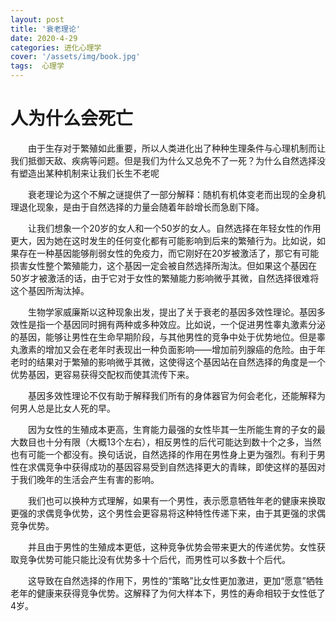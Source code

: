 ```yaml
---
layout: post
title: '衰老理论'
date: 2020-4-29
categories: 进化心理学
cover: '/assets/img/book.jpg'
tags:  心理学
---
```


#  人为什么会死亡
&emsp;&emsp;由于生存对于繁殖如此重要，所以人类进化出了种种生理条件与心理机制而让我们抵御天敌、疾病等问题。但是我们为什么又总免不了一死？为什么自然选择没有塑造出某种机制来让我们长生不老呢


&emsp;&emsp;衰老理论为这个不解之谜提供了一部分解释：随机有机体变老而出现的全身机理退化现象，是由于自然选择的力量会随着年龄增长而急剧下降。


&emsp;&emsp;让我们想象一个20岁的女人和一个50岁的女人。自然选择在年轻女性的作用更大，因为她在这时发生的任何变化都有可能影响到后来的繁殖行为。比如说，如果存在一种基因能够削弱女性的免疫力，而它刚好在20岁被激活了，那它有可能损害女性整个繁殖能力，这个基因一定会被自然选择所淘汰。但如果这个基因在50岁才被激活的话，由于它对于女性的繁殖能力影响微乎其微，自然选择很难将这个基因所淘汰掉。


&emsp;&emsp;生物学家威廉斯以这种现象出发，提出了关于衰老的基因多效性理论。基因多效性是指一个基因同时拥有两种或多种效应。比如说，一个促进男性睾丸激素分泌的基因，能够让男性在生命早期阶段，与其他男性的竞争中处于优势地位。但是睾丸激素的增加又会在老年时表现出一种负面影响——增加前列腺癌的危险。由于年老时的结果对于繁殖的影响微乎其微，这使得这个基因站在自然选择的角度是一个优势基因，更容易获得交配权而使其流传下来。


&emsp;&emsp;基因多效性理论不仅有助于解释我们所有的身体器官为何会老化，还能解释为何男人总是比女人死的早。


&emsp;&emsp;因为女性的生殖成本更高，生育能力最强的女性毕其一生所能生育的子女的最大数目也十分有限（大概13个左右），相反男性的后代可能达到数十个之多，当然也有可能一个都没有。换句话说，自然选择的作用在男性身上更为强烈。有利于男性在求偶竞争中获得成功的基因容易受到自然选择更大的青睐，即使这样的基因对于我们晚年的生活会产生有害的影响。


&emsp;&emsp;我们也可以换种方式理解，如果有一个男性，表示愿意牺牲年老的健康来换取更强的求偶竞争优势，这个男性会更容易将这种特性传递下来，由于其更强的求偶竞争优势。


&emsp;&emsp;并且由于男性的生殖成本更低，这种竞争优势会带来更大的传递优势。女性获取竞争优势可能只能比没有优势多十个后代，而男性可以多数十个后代。

&emsp;&emsp;这导致在自然选择的作用下，男性的“策略”比女性更加激进，更加“愿意”牺牲老年的健康来获得竞争优势。这解释了为何大样本下，男性的寿命相较于女性低了4岁。
